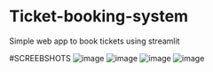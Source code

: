 # Ticket-booking-system
Simple web app to book tickets using streamlit

#SCREEBSHOTS
![image](https://user-images.githubusercontent.com/85382114/178546096-75acee9c-a117-4c93-93f4-9a1731fbba29.png)
![image](https://user-images.githubusercontent.com/85382114/178546121-7d1d5460-de0a-43a4-afa0-8dc3a1592ed8.png)
![image](https://user-images.githubusercontent.com/85382114/178546143-198422da-278a-4f0f-b11a-8440ba68875f.png)
![image](https://user-images.githubusercontent.com/85382114/178546157-ad0829cf-37f6-499b-9339-2efe95cba993.png)
